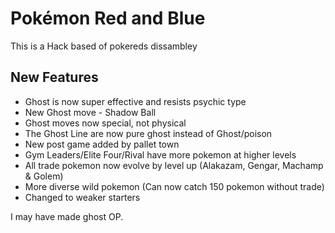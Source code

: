 # Pokémon Red and Blue 

This is a Hack based of pokereds dissambley

## New Features
- Ghost is now super effective and resists psychic type
- New Ghost move - Shadow Ball
- Ghost moves now special, not physical
- The Ghost Line are now pure ghost instead of Ghost/poison 
- New post game added by pallet town
- Gym Leaders/Elite Four/Rival have more pokemon at higher levels
- All trade pokemon now evolve by level up (Alakazam, Gengar, Machamp & Golem)
- More diverse wild pokemon (Can now catch 150 pokemon without trade)
- Changed to weaker starters

I may have made ghost OP.